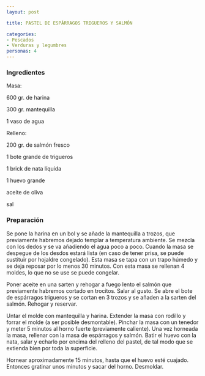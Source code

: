 ```yaml
---
layout: post

title: PASTEL DE ESPÁRRAGOS TRIGUEROS Y SALMÓN

categories:
- Pescados
- Verduras y legumbres
personas: 4 
---
```


<h3>Ingredientes</h3>
Masa:

600 gr. de harina

300 gr. mantequilla

1 vaso de agua

Relleno:

200 gr. de salmón fresco

1 bote grande de trigueros

1 brick de nata líquida

1 huevo grande

aceite de oliva

sal

<h3>Preparación</h3>
Se pone la harina en un bol y se añade la mantequilla a trozos, que previamente habremos dejado templar a temperatura ambiente. Se mezcla con los dedos y se va añadiendo el agua poco a poco. Cuando la masa se despegue de los desdos estará lista (en caso de tener prisa, se puede sustituir por hojaldre congelado). Esta masa se tapa con un trapo húmedo y se deja reposar por lo menos 30 minutos. Con esta masa se rellenan 4 moldes, lo que no se use se puede congelar.

Poner aceite en una sarten y rehogar a fuego lento el salmón que previamente habremos cortado en trocitos. Salar al gusto. Se abre el bote de espárragos trigueros y se cortan en 3 trozos y se añaden a la sarten del salmón. Rehogar y reservar.

Untar el molde con mantequilla y harina. Extender la masa con rodillo y forrar el molde (a ser posible desmontable). Pinchar la masa con un tenedor y meter 5 minutos al horno fuerte (previamente caliente). Una vez horneada la masa, rellenar con la masa de espárragos y salmón. Batir el huevo con la nata, salar y echarlo por encima del relleno del pastel, de tal modo que se extienda bien por toda la superficie.

Hornear aproximadamente 15 minutos, hasta que el huevo esté cuajado. Entonces gratinar unos minutos y sacar del horno. Desmoldar.